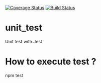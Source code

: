 [![Coverage Status](https://coveralls.io/repos/github/AlexandreHoumeau/mds3_unittesting_2019/badge.svg?branch=master)](https://coveralls.io/github/AlexandreHoumeau/mds3_unittesting_2019?branch=master) [![Build Status](https://travis-ci.org/AlexandreHoumeau/mds3_unittesting_2019.svg?branch=master)](https://travis-ci.org/AlexandreHoumeau/mds3_unittesting_2019)
# unit_test
Unit test with Jest

# How to execute test ?
npm test
